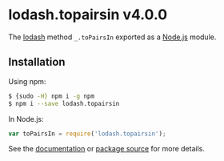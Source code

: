 # lodash.topairsin v4.0.0

The [lodash](https://lodash.com/) method `_.toPairsIn` exported as a [Node.js](https://nodejs.org/) module.

## Installation

Using npm:
```bash
$ {sudo -H} npm i -g npm
$ npm i --save lodash.topairsin
```

In Node.js:
```js
var toPairsIn = require('lodash.topairsin');
```

See the [documentation](https://lodash.com/docs#toPairsIn) or [package source](https://github.com/lodash/lodash/blob/4.0.0-npm-packages/lodash.topairsin) for more details.
